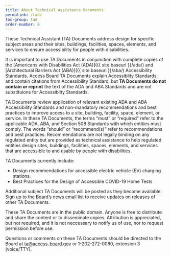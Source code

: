 ```yaml
---
title: About Technical Assistance Documents
permalink: /tad/
toc-group: tad
order-number: 0
---
```


These Technical Assistant (TA) Documents address design for specific subject areas and their sites, buildings, facilities, spaces, elements, and services to ensure accessibility for people with disabilities.

It is important to use TA Documents in conjunction with complete copies of the [Americans with Disabilities Act (ADA)]({{ site.baseurl }}/ada/) and [Architectural Barriers Act (ABA)]({{ site.baseurl }}/aba/) Accessibility Standards.  Access Board TA Documents explain Accessiblity Standards, and contain citations from Accessibility Standard, but **TA Documents do not contain or reprint** the text of the ADA and ABA Standards and are not substituions for Accessiblity Standards.

TA Documents review application of relevant existing ADA and ABA Accessibility Standards and non-mandatory recommendations and best practices to improve access to a site, building, facility, space, element, or service. In these TA Documents, the terms “must” or “required” refer to the applicable ADA, ABA, and Section 508 Standards with which entities must comply. The words “should” or “recommend(s)” refer to recommendations and best practices. Recommendations are not legally binding on any regulated entity but are provided as technical assistance to help regulated entities design sites, buildings, facilities, spaces, elements, and services that are accessible to and usable by people with disabilities.

TA Documents currently include:
* Design recommendations for accessible electric vehicle (EV) charging stations.
* Best Practices for the Design of Accessible COVID-19 Home Tests

Additional subject TA Documents will be posted as they become available. Sign up to the [Board’s news email](https://public.govdelivery.com/accounts/USACCESS/subscriber/new?topic_id=USACCESS_1) list to receive updates on releases of other TA Documents.

These TA Documents are in the public domain.  Anyone is free to distribute and share the content or to disseminate copies.  Attribution is appreciated, but not required, and it is not neccessary to notify us of use, nor to request permission before use.

Questions or comments on these TA Documents should be directed to the Board at <ta@access-board.gov> or 1-202-272-0080, extension 3 (voice/TTY).
